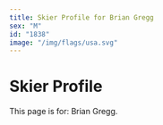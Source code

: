 ```yaml
---
title: Skier Profile for Brian Gregg
sex: "M"
id: "1838"
image: "/img/flags/usa.svg" 
---
```


# Skier Profile

This page is for: Brian Gregg.
    